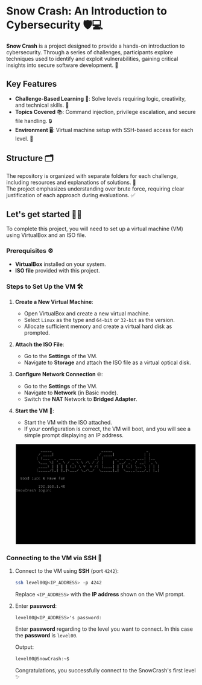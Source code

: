 # Snow Crash: An Introduction to Cybersecurity 🛡️💻

**Snow Crash** is a project designed to provide a hands-on introduction to cybersecurity. Through a series of challenges, participants explore techniques used to identify and exploit vulnerabilities, gaining critical insights into secure software development. 🚀

## Key Features
- **Challenge-Based Learning** 🎯: Solve levels requiring logic, creativity, and technical skills. 🧠
- **Topics Covered** 📚: Command injection, privilege escalation, and secure file handling. 🔒
- **Environment** 🖥️: Virtual machine setup with SSH-based access for each level. 🔑

## Structure 🗂️
The repository is organized with separate folders for each challenge, including resources and explanations of solutions. 📝  
The project emphasizes understanding over brute force, requiring clear justification of each approach during evaluations.  ✅

## Let's get started 🚦🏁
To complete this project, you will need to set up a virtual machine (VM) using VirtualBox and an ISO file.

### Prerequisites ⚙️
- **VirtualBox** installed on your system.
- **ISO file** provided with this project.

### Steps to Set Up the VM 🛠️

1. **Create a New Virtual Machine**:
   - Open VirtualBox and create a new virtual machine.
   - Select `Linux` as the type and `64-bit` or `32-bit` as the version.
   - Allocate sufficient memory and create a virtual hard disk as prompted.

2. **Attach the ISO File**:
   - Go to the **Settings** of the VM.
   - Navigate to **Storage** and attach the ISO file as a virtual optical disk.

3. **Configure Network Connection** 🌐:
	- Go to the **Settings** of the VM.
	- Navigate to **Network** (in Basic mode).
	- Switch the **NAT** Network to **Bridged Adapter**.

4. **Start the VM** 🚀:
   - Start the VM with the ISO attached.
   - If your configuration is correct, the VM will boot, and you will see a simple prompt displaying an IP address.
   
	![VM SnowCrash](assets/snowcrash.PNG)

### Connecting to the VM via SSH 🔐

1. Connect to the VM using **SSH** (port `4242`):

	```bash
	ssh level00@<IP_ADDRESS> -p 4242
	```
	Replace `<IP_ADDRESS>` with the **IP address** shown on the VM prompt.

2. Enter **password**: 

	```
	level00@<IP_ADDRESS>'s password:
	```
	Enter **password** regarding to the level you want to connect. In this case the **password** is `level00`.  

	Output:

	```bash
	level00@SnowCrash:~$
	```
	Congratulations, you successfully connect to the SnowCrash's first level ✨